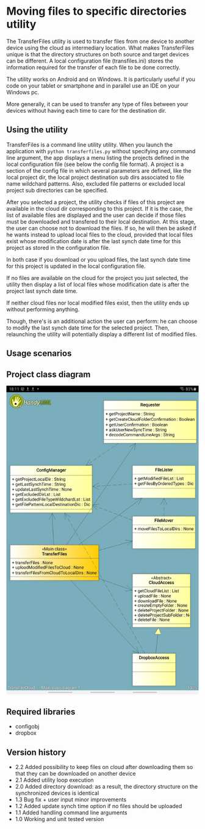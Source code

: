 # Moving files to specific directories utility
The TransferFiles utility is used to transfer files from one device to 
another device using the cloud as intermediary location. What makes 
TransferFiles unique is that the directory structures on both source and
target devices can be different. A local configuration file (transfiles.ini)
stores the information required for the transfer of each file to be done 
correctly.

The utility works on Android and on Windows. It is particularly useful if you 
code on your tablet or smartphone and in parallel use an IDE on your Windows 
pc.

More generally, it can be used to transfer any type of files between your 
devices without having each time to care for the destination dir.

## Using the utility
TransferFiles is a command line utility utility. When you launch the 
application with `python transferfiles.py` without specifying any command line
argument, the app displays a menu listing the projects defined in the local
configuration file (see below the config file format). A project is a section
of the config file in which several parameters are defined, like the local
project dir, the local project destination sub dirs associated to file name 
wildchard patterns. Also, excluded file patterns or excluded local project
sub directories can be specified.

After you selected a project, the utility checks if files of this project are
available in the cloud dir corresponding to this project. If it is the case,
the list of available files are displayed and the user can decide if those
files must be downloaded and transfered to their local destination. At this
stage, the user can choose not to download the files. If so, he will then be
asked if he wants instead to upload local files to the cloud, provided that
local files exist whose modification date is after the last synch date time
for this project as stored in the configuration file.

In both case if you download or you upload files, the last synch date time
for this project is updated in the local configuration file.

If no files are available on the cloud for the project you just selected, the
utility then display a list of local files whose modification date is after the 
project last synch date time. 

If neither cloud files nor local modified files exist, then the utility ends
up without performing anything.

Though, there's is an additional action the user can perform: he can choose
to modify the last synch date time for the selected project. Then, relaunching
the utility will potentially display a different list of modified files.

## Usage scenarios

## Project class diagram
<p align="center">
  <img src="images/class_diagram.jpg" width="600" title="Audio Download class diagram">
</p>

## Required libraries
- configobj
- dropbox

## Version history
- 2.2 Added possibility to keep files on cloud after downloading them so that they can 
  be downloaded on another device
- 2.1 Added utility loop execution
- 2.0 Added directory download: as a result, the directory structure on the 
synchronized devices is identical
- 1.3 Bug fix + user input minor improvements
- 1.2 Added update synch time option if no files should be uploaded
- 1.1 Added handling command line arguments
- 1.0 Working and unit tested version